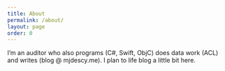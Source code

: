 ```yaml
---
title: About
permalink: /about/
layout: page
order: 0
---
```


I’m an auditor who also programs (C#, Swift, ObjC) does data work (ACL) and writes (blog @ mjdescy.me). I plan to life blog a little bit here.
